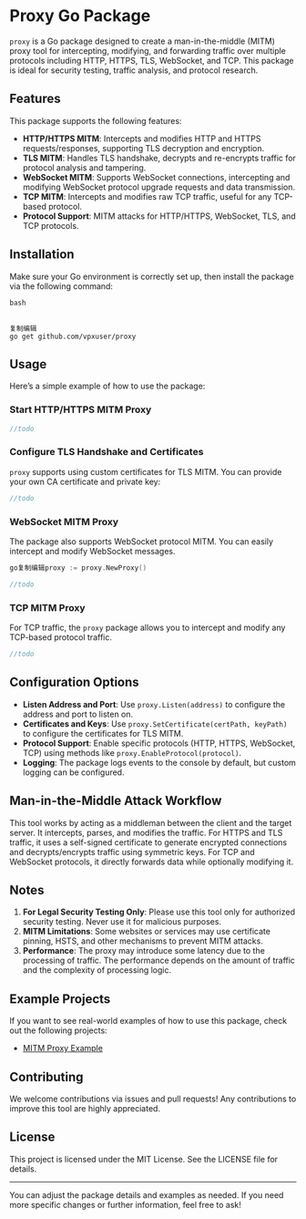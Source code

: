 # Proxy Go Package

`proxy` is a Go package designed to create a man-in-the-middle (MITM) proxy tool for intercepting, modifying, and forwarding traffic over multiple protocols including HTTP, HTTPS, TLS, WebSocket, and TCP. This package is ideal for security testing, traffic analysis, and protocol research.

## Features

This package supports the following features:

- **HTTP/HTTPS MITM**: Intercepts and modifies HTTP and HTTPS requests/responses, supporting TLS decryption and encryption.
- **TLS MITM**: Handles TLS handshake, decrypts and re-encrypts traffic for protocol analysis and tampering.
- **WebSocket MITM**: Supports WebSocket connections, intercepting and modifying WebSocket protocol upgrade requests and data transmission.
- **TCP MITM**: Intercepts and modifies raw TCP traffic, useful for any TCP-based protocol.
- **Protocol Support**: MITM attacks for HTTP/HTTPS, WebSocket, TLS, and TCP protocols.

## Installation

Make sure your Go environment is correctly set up, then install the package via the following command:

```shell
bash


复制编辑
go get github.com/vpxuser/proxy
```

## Usage

Here’s a simple example of how to use the package:

### Start HTTP/HTTPS MITM Proxy

```go
//todo
```

### Configure TLS Handshake and Certificates

`proxy` supports using custom certificates for TLS MITM. You can provide your own CA certificate and private key:

```go
//todo
```

### WebSocket MITM Proxy

The package also supports WebSocket protocol MITM. You can easily intercept and modify WebSocket messages.

```go
go复制编辑proxy := proxy.NewProxy()

//todo
```

### TCP MITM Proxy

For TCP traffic, the `proxy` package allows you to intercept and modify any TCP-based protocol traffic.

```go
//todo
```

## Configuration Options

- **Listen Address and Port**: Use `proxy.Listen(address)` to configure the address and port to listen on.
- **Certificates and Keys**: Use `proxy.SetCertificate(certPath, keyPath)` to configure the certificates for TLS MITM.
- **Protocol Support**: Enable specific protocols (HTTP, HTTPS, WebSocket, TCP) using methods like `proxy.EnableProtocol(protocol)`.
- **Logging**: The package logs events to the console by default, but custom logging can be configured.

## Man-in-the-Middle Attack Workflow

This tool works by acting as a middleman between the client and the target server. It intercepts, parses, and modifies the traffic. For HTTPS and TLS traffic, it uses a self-signed certificate to generate encrypted connections and decrypts/encrypts traffic using symmetric keys. For TCP and WebSocket protocols, it directly forwards data while optionally modifying it.

## Notes

1. **For Legal Security Testing Only**: Please use this tool only for authorized security testing. Never use it for malicious purposes.
2. **MITM Limitations**: Some websites or services may use certificate pinning, HSTS, and other mechanisms to prevent MITM attacks.
3. **Performance**: The proxy may introduce some latency due to the processing of traffic. The performance depends on the amount of traffic and the complexity of processing logic.

## Example Projects

If you want to see real-world examples of how to use this package, check out the following projects:

- [MITM Proxy Example](https://github.com/vpxuser/proxy/example)

## Contributing

We welcome contributions via issues and pull requests! Any contributions to improve this tool are highly appreciated.

## License

This project is licensed under the MIT License. See the LICENSE file for details.

------

You can adjust the package details and examples as needed. If you need more specific changes or further information, feel free to ask!